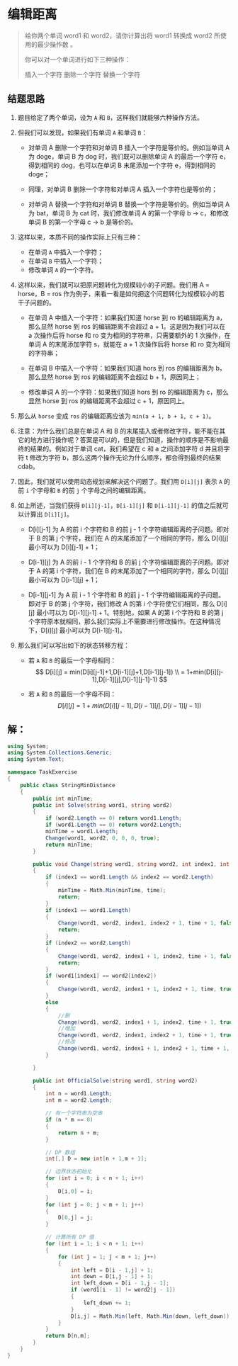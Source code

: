 # 编辑距离

> 给你两个单词 word1 和 word2，请你计算出将 word1 转换成 word2 所使用的最少操作数 。
>
> 你可以对一个单词进行如下三种操作：
>
> 插入一个字符
> 删除一个字符
> 替换一个字符
>

## 结题思路

1. 题目给定了两个单词，设为 `A` 和 `B`，这样我们就能够六种操作方法。

2. 但我们可以发现，如果我们有单词 `A` 和单词 `B`：

   * 对单词 A 删除一个字符和对单词 B 插入一个字符是等价的。例如当单词 A 为 doge，单词 B 为 dog 时，我们既可以删除单词 A 的最后一个字符 e，得到相同的 dog，也可以在单词 B 末尾添加一个字符 e，得到相同的 doge；

   * 同理，对单词 B 删除一个字符和对单词 A 插入一个字符也是等价的；

   * 对单词 A 替换一个字符和对单词 B 替换一个字符是等价的。例如当单词 A 为 bat，单词 B 为 cat 时，我们修改单词 A 的第一个字母 b -> c，和修改单词 B 的第一个字母 c -> b 是等价的。

3. 这样以来，本质不同的操作实际上只有三种：

   - 在单词 `A` 中插入一个字符；
   - 在单词 `B` 中插入一个字符；
   - 修改单词 `A` 的一个字符。

4. 这样以来，我们就可以把原问题转化为规模较小的子问题。我们用 A = horse，B = ros 作为例子，来看一看是如何把这个问题转化为规模较小的若干子问题的。

   * 在单词 A 中插入一个字符：如果我们知道 horse 到 ro 的编辑距离为 a，那么显然 horse 到 ros 的编辑距离不会超过 a + 1。这是因为我们可以在 a 次操作后将 horse 和 ro 变为相同的字符串，只需要额外的 1 次操作，在单词 A 的末尾添加字符 s，就能在 a + 1 次操作后将 horse 和 ro 变为相同的字符串；

   * 在单词 B 中插入一个字符：如果我们知道 hors 到 ros 的编辑距离为 b，那么显然 horse 到 ros 的编辑距离不会超过 b + 1，原因同上；

   * 修改单词 A 的一个字符：如果我们知道 hors 到 ro 的编辑距离为 c，那么显然 horse 到 ros 的编辑距离不会超过 c + 1，原因同上。

5. 那么从 `horse` 变成 `ros` 的编辑距离应该为 `min(a + 1, b + 1, c + 1)`。

6. 注意：为什么我们总是在单词 A 和 B 的末尾插入或者修改字符，能不能在其它的地方进行操作呢？答案是可以的，但是我们知道，操作的顺序是不影响最终的结果的。例如对于单词 cat，我们希望在 c 和 a 之间添加字符 d 并且将字符 t 修改为字符 b，那么这两个操作无论为什么顺序，都会得到最终的结果 cdab。

7. 因此，我们就可以使用动态规划来解决这个问题了。我们用 `D[i][j]` 表示 `A` 的前 `i` 个字母和 `B` 的前 `j` 个字母之间的编辑距离。

8. 如上所述，当我们获得 `D[i][j-1]`，`D[i-1][j]` 和 `D[i-1][j-1]` 的值之后就可以计算出 `D[i][j]`。

   * D[i][j-1] 为 A 的前 i 个字符和 B 的前 j - 1 个字符编辑距离的子问题。即对于 B 的第 j 个字符，我们在 A 的末尾添加了一个相同的字符，那么 D[i][j] 最小可以为 D[i][j-1] + 1；

   * D[i-1][j] 为 A 的前 i - 1 个字符和 B 的前 j 个字符编辑距离的子问题。即对于 A 的第 i 个字符，我们在 B 的末尾添加了一个相同的字符，那么 D[i][j] 最小可以为 D[i-1][j] + 1；

   * D[i-1][j-1] 为 A 前 i - 1 个字符和 B 的前 j - 1 个字符编辑距离的子问题。即对于 B 的第 j 个字符，我们修改 A 的第 i 个字符使它们相同，那么 D[i][j] 最小可以为 D[i-1][j-1] + 1。特别地，如果 A 的第 i 个字符和 B 的第 j 个字符原本就相同，那么我们实际上不需要进行修改操作。在这种情况下，D[i][j] 最小可以为 D[i-1][j-1]。

9. 那么我们可以写出如下的状态转移方程：

   * 若 `A` 和 `B` 的最后一个字母相同：
     $$
     D[i][j] = min(D[i][j-1]+1,D[i-1][j]+1,D[i-1][j-1]) \\
     = 1+min(D[i][j-1],D[i-1][j],D[i-1][j-1]-1)
     $$
     

   * 若 `A` 和 `B` 的最后一个字母不同：
     $$
     D[i][j] = 1+min(D[i][j-1],D[i-1][j],D[i-1][j-1])
     $$
     

   

## 解：

```c#
using System;
using System.Collections.Generic;
using System.Text;

namespace TaskExercise
{
    public class StringMinDistance
    {
        public int minTime;
        public int Solve(string word1, string word2)
        {
            if (word2.Length == 0) return word1.Length;
            if (word1.Length == 0) return word2.Length;
            minTime = word1.Length;
            Change(word1, word2, 0, 0, 0, true);
            return minTime;
        }

        public void Change(string word1, string word2, int index1, int index2, int time, bool compare)
        {
            if (index1 == word1.Length && index2 == word2.Length)
            {
                minTime = Math.Min(minTime, time);
                return;
            }
            if (index1 == word1.Length)
            {
                Change(word1, word2, index1, index2 + 1, time + 1, false);
                return;
            }
            if (index2 == word2.Length)
            {
                Change(word1, word2, index1 + 1, index2, time + 1, false);
                return;
            }
            if (word1[index1] == word2[index2])
            {
                Change(word1, word2, index1 + 1, index2 + 1, time, true);
            }
            else
            {
                //删
                Change(word1, word2, index1 + 1, index2, time + 1, true);
                //增加
                Change(word1, word2, index1, index2 + 1, time + 1, true);
                //修改
                Change(word1, word2, index1 + 1, index2 + 1, time + 1, true);
            }

        }

        public int OfficialSolve(string word1, string word2)
        {
            int n = word1.Length;
            int m = word2.Length;

            // 有一个字符串为空串
            if (n * m == 0)
            {
                return n + m;
            }

            // DP 数组
            int[,] D = new int[n + 1,m + 1];

            // 边界状态初始化
            for (int i = 0; i < n + 1; i++)
            {
                D[i,0] = i;
            }
            for (int j = 0; j < m + 1; j++)
            {
                D[0,j] = j;
            }

            // 计算所有 DP 值
            for (int i = 1; i < n + 1; i++)
            {
                for (int j = 1; j < m + 1; j++)
                {
                    int left = D[i - 1,j] + 1;
                    int down = D[i,j - 1] + 1;
                    int left_down = D[i - 1,j - 1];
                    if (word1[i - 1] != word2[j - 1])
                    {
                        left_down += 1;
                    }
                    D[i,j] = Math.Min(left, Math.Min(down, left_down));
                }
            }
            return D[n,m];
        }
    }
}

```





